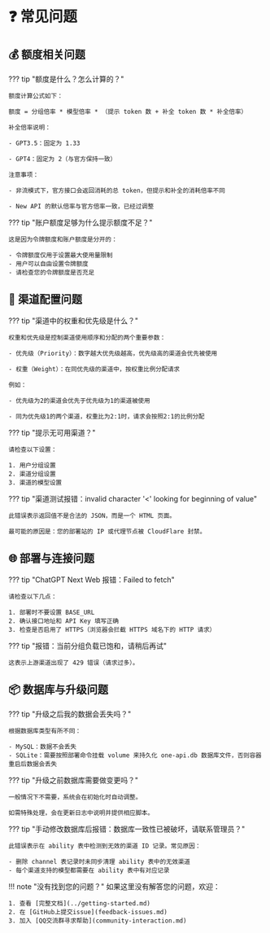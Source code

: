 # ❓ 常见问题

## 💰 额度相关问题

??? tip "额度是什么？怎么计算的？"
    
    额度计算公式如下：
    
    额度 = 分组倍率 * 模型倍率 * （提示 token 数 + 补全 token 数 * 补全倍率）

    补全倍率说明：
    
    - GPT3.5：固定为 1.33
    
    - GPT4：固定为 2（与官方保持一致）

    注意事项：
    
    - 非流模式下，官方接口会返回消耗的总 token，但提示和补全的消耗倍率不同
    
    - New API 的默认倍率与官方倍率一致，已经过调整

??? tip "账户额度足够为什么提示额度不足？"
    
    这是因为令牌额度和账户额度是分开的：
    
    - 令牌额度仅用于设置最大使用量限制
    - 用户可以自由设置令牌额度
    - 请检查您的令牌额度是否充足

## 🔧 渠道配置问题

??? tip "渠道中的权重和优先级是什么？"
    
    权重和优先级是控制渠道使用顺序和分配的两个重要参数：

    - 优先级（Priority）：数字越大优先级越高，优先级高的渠道会优先被使用
    
    - 权重（Weight）：在同优先级的渠道中，按权重比例分配请求
    
    例如：
    
    - 优先级为2的渠道会优先于优先级为1的渠道被使用
    
    - 同为优先级1的两个渠道，权重比为2:1时，请求会按照2:1的比例分配

??? tip "提示无可用渠道？"
    
    请检查以下设置：

    1. 用户分组设置
    2. 渠道分组设置
    3. 渠道的模型设置

??? tip "渠道测试报错：invalid character '<' looking for beginning of value"
    
    此错误表示返回值不是合法的 JSON，而是一个 HTML 页面。
    
    最可能的原因是：您的部署站的 IP 或代理节点被 CloudFlare 封禁。

## 🌐 部署与连接问题

??? tip "ChatGPT Next Web 报错：Failed to fetch"
    
    请检查以下几点：

    1. 部署时不要设置 BASE_URL
    2. 确认接口地址和 API Key 填写正确
    3. 检查是否启用了 HTTPS（浏览器会拦截 HTTPS 域名下的 HTTP 请求）

??? tip "报错：当前分组负载已饱和，请稍后再试"
    
    这表示上游渠道出现了 429 错误（请求过多）。

## 📦 数据库与升级问题

??? tip "升级之后我的数据会丢失吗？"
    
    根据数据库类型有所不同：

    - MySQL：数据不会丢失
    - SQLite：需要按照部署命令挂载 volume 来持久化 one-api.db 数据库文件，否则容器重启后数据会丢失

??? tip "升级之前数据库需要做变更吗？"
    
    一般情况下不需要，系统会在初始化时自动调整。
    
    如需特殊处理，会在更新日志中说明并提供相应脚本。

??? tip "手动修改数据库后报错：数据库一致性已被破坏，请联系管理员？"
    
    此错误表示在 ability 表中检测到无效的渠道 ID 记录。常见原因：
    
    - 删除 channel 表记录时未同步清理 ability 表中的无效渠道
    - 每个渠道支持的模型都需要在 ability 表中有对应记录

!!! note "没有找到您的问题？"
    如果这里没有解答您的问题，欢迎：
    
    1. 查看 [完整文档](../getting-started.md)
    2. 在 [GitHub上提交issue](feedback-issues.md)
    3. 加入 [QQ交流群寻求帮助](community-interaction.md)
